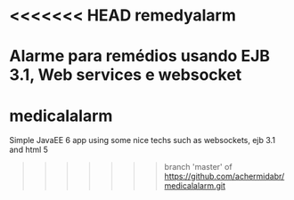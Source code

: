 <<<<<<< HEAD
remedyalarm
===========

Alarme para remédios usando EJB 3.1, Web services e websocket
=======
medicalalarm
============

Simple JavaEE 6 app using some nice techs such as websockets, ejb 3.1 and html 5
>>>>>>> branch 'master' of https://github.com/achermidabr/medicalalarm.git
